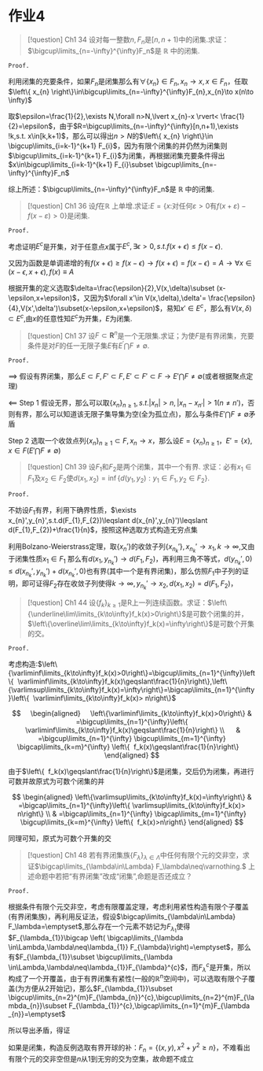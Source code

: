 # 作业4


> [!question] Ch1 34
> 设对每一整数$n,F_n$是$[n,n+1)$中的闭集.求证：$\bigcup\limits_{n=-\infty}^{\infty}F_n$是 $\mathbb{R}$ 中的闭集.

`Proof.`

利用闭集的充要条件，如果$F_{n}$是闭集那么有$\forall \left\{ x_{n} \right\}\in F_{n},x_{n}\to x,x\in F_{n}$，任取$\left\{ x_{n} \right\}\in\bigcup\limits_{n=-\infty}^{\infty}F_{n},x_{n}\to x(n\to \infty)$

取$\epsilon=\frac{1}{2},\exists N,\forall n>N,\lvert x_{n}-x \rvert< \frac{1}{2}=\epsilon$，由于$R=\bigcup\limits_{n=-\infty}^{\infty}[n,n+1),\exists !k,s.t. x\in[k,k+1)$，那么可以得出$n>N$的$\left\{ x_{n} \right\}\in \bigcup\limits_{i=k-1}^{k+1} F_{i}$，因为有限个闭集的并仍然为闭集则$\bigcup\limits_{i=k-1}^{k+1} F_{i}$为闭集，再根据闭集充要条件得出$x\in\bigcup\limits_{i=k-1}^{k+1} F_{i}\subset \bigcup\limits_{n=-\infty}^{\infty}F_n$

综上所述：$\bigcup\limits_{n=-\infty}^{\infty}F_n$是 $\mathbb{R}$ 中的闭集.


> [!question] Ch1 36
> 设$f$在$\mathbb{R}$ 上单增.求证:$E=\{x:$对任何$\varepsilon>0$有$f(x+\varepsilon)-f(x-\varepsilon)>0\}$是闭集.

`Proof.`

考虑证明$E^{c}$是开集，对于任意点$x$属于$E^{c},\exists\epsilon>0,s.t.f(x+\epsilon)\leqslant f(x-\epsilon)$.

又因为函数是单调递增的有$f(x+\epsilon)\geqslant f(x-\epsilon)\to f(x+\epsilon)=f(x-\epsilon)=A\to \forall x\in(x-\epsilon,x+\epsilon),f(x)\equiv A$

根据开集的定义选取$\delta=\frac{\epsilon}{2},V(x,\delta)\subset (x-\epsilon,x+\epsilon)$，又因为$\forall x'\in V(x,\delta),\delta'= \frac{\epsilon}{4},V(x',\delta')\subset(x-\epsilon,x+\epsilon)$，易知$x'\in E^{c}$，那么有$V(x,\delta)\subset E^{c}$,由$x$的任意性知$E^{c}$为开集，$E$为闭集.


> [!question] Ch1 37
> 设$F\subset\mathbf{R}^n$是一个无限集.求证；为使$F$是有界闭集，充要条件是对$F$的任一无限子集$E$有$E^\prime\bigcap F\neq\emptyset.$

`Proof.`

$\implies$
假设有界闭集，那么$E\subset F,F'\subset F,E'\subset F'\subset F\to E'\bigcap F\neq \emptyset$(或者根据聚点定理)

$\impliedby$
Step 1
假设无界，那么可以取$\left\{ x_{n} \right\}_{n\geqslant 1},s.t.\lvert x_{n} \rvert>n,\lvert x_{n}-x_{n'} \rvert>1(n\neq n')$，否则有界，那么可以知道该无限子集导集为空(全为孤立点)，那么与条件$E'\bigcap F\neq \emptyset$矛盾

Step 2
选取一个收敛点列$\left\{ x_{n} \right\}_{n\geqslant {1}}\subset F,x_{n}\to x$，那么设$E=\left\{ x_{n} \right\}_{n\geqslant 1}，E'=\left\{ x \right\},x\in F\left( E'\bigcap F \neq \emptyset \right)$


> [!question] Ch1 39
> 设$F_1$和$F_2$是两个闭集，其中一个有界. 求证：必有$x_1\in F_1$及$x_2\in F_2$使$d(x_1,x_2)=\inf\{d(y_1,y_2):y_1\in F_1,y_2\in F_2\}.$

`Proof.`

不妨设$F_{1}$有界，利用下确界性质，$\exists x_{n}',y_{n}',s.t.d(F_{1},F_{2})\leqslant d(x_{n}',y_{n}')\leqslant d(F_{1},F_{2})+\frac{1}{n}$，按照这种选取方式构造无穷点集

利用Bolzano-Weierstrass定理，取$\left\{ x_{n}' \right\}$的收敛子列$\left\{ x_{n_{k}}' \right\},x_{n_{k}}'\to x_{1},k\to \infty$,又由于闭集性质$x_{1}\in F_{1}$
那么有$d(x_{1},y_{n_{k}}')\to d(F_{1},F_{2})$，再利用三角不等式，$d(y_{n_{k}}',0)\leqslant d(x_{n_{k}}',y_{n_{k}}')+d(x_{n_{k}}',0)$也有界(其中一个是有界闭集)，那么仿照$F_{1}$中子列的证明，即可证得$F_{2}$存在收敛子列使得$k\to \infty,y_{n_{k}}'\to x_{2},d(x_{1},x_{2})=d(F_{1},F_{2})$，


> [!question] Ch1 44
> 设$\left\{f_k\right\}_{k\geqslant1}$是R上一列连续函数。求证：$\left\{\underline\lim\limits_{k\to\infty}f_k(x)>0\right\}$是可数个闭集的并，$\left\{\overline\lim\limits_{k\to\infty}f_k(x)=\infty\right\}$是可数个开集的交。

`Proof.`

考虑构造:$\left\{\varliminf\limits_{k\to\infty}f_k(x)>0\right\}=\bigcup\limits_{n=1}^{\infty}\left\{  \varliminf\limits_{k\to\infty}f_k(x)\geqslant\frac{1}{n}\right\},\left\{\varlimsup\limits_{k\to\infty}f_k(x)=\infty\right\}=\bigcap\limits_{n=1}^{\infty}\left\{  \varliminf\limits_{k\to\infty}f_k(x)> n\right\}$


$$
    \begin{aligned}
    \left\{\varliminf\limits_{k\to\infty}f_k(x)>0\right\} & =\bigcup\limits_{n=1}^{\infty}\left\{  \varliminf\limits_{k\to\infty}f_k(x)\geqslant\frac{1}{n}\right\} \\
     & =\bigcup\limits_{n=1}^{\infty} \bigcup\limits_{m=1}^{\infty} \bigcap\limits_{k=m}^{\infty} \left\{  f_k(x)\geqslant\frac{1}{n}\right\}
    \end{aligned}
$$


由于$\left\{  f_k(x)\geqslant\frac{1}{n}\right\}$是闭集，交后仍为闭集，再进行可数并故原式为可数个闭集的并

$$
\begin{aligned}
\left\{\varlimsup\limits_{k\to\infty}f_k(x)=\infty\right\} & =\bigcap\limits_{n=1}^{\infty}\left\{ \varlimsup\limits_{k\to\infty}f_k(x)> n\right\} \\
& =\bigcap\limits_{n=1}^{\infty} \bigcap\limits_{m=1}^{\infty} \bigcup\limits_{k=m}^{\infty} \left\{  f_k(x)>n\right\}
\end{aligned}
$$

同理可知，原式为可数个开集的交




> [!question] Ch1 48
> 若有界闭集族$\{F_\lambda\}_{\lambda\in\Lambda}$中任何有限个元的交非空，求证$\bigcap\limits_{\lambda\in\Lambda} F_\lambda\neq\varnothing.$ 上述命题中若把“有界闭集”改成“闭集”,命题是否还成立？

`Proof.`

根据条件有限个元交非空，考虑有限覆盖定理，考虑利用紧性构造有限个子覆盖(有界闭集族)，再利用反证法，假设$\bigcap\limits_{\lambda\in\Lambda} F_\lambda=\emptyset$,那么存在一个元素不妨记为$F_{\lambda_{1}}$使得$F_{\lambda_{1}}\bigcap \left( \bigcap\limits_{\lambda \in\Lambda,\lambda\neq\lambda_{1}} F_{\lambda}\right)=\emptyset$，那么有$F_{\lambda_{1}}\subset \bigcup\limits_{\lambda \in\Lambda,\lambda\neq\lambda_{1}}F_{\lambda}^{c}$，而$F_{\lambda}^{c}$是开集，所以构成了一个开覆盖，由于有界闭集有紧性(一般的$\mathbb{R}^{n}$空间中)，可以选取有限个子覆盖(为方便从2开始记)，那么$F_{\lambda_{1}}\subset \bigcup\limits_{n=2}^{m}F_{\lambda_{n}}^{c},\bigcup\limits_{n=2}^{m}F_{\lambda_{n}}\subset F_{\lambda_{1}}^{c},\bigcap\limits_{n=1}^{m}F_{\lambda _{n}}=\emptyset$

所以导出矛盾，得证

如果是闭集，构造反例选取有界开球的补：$F_{n}=\left\{ (x,y),x^{2}+y^{2}\geqslant n \right\}$，不难看出有限个元的交非空但是$n$从1到无穷的交为空集，故命题不成立
